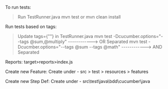 To run tests:
> Run TestRunner.java
> mvn test or mvn clean install

Run tests based on tags:
> Update tags={""} in TestRunner.java
> mvn test -Dcucumber.options="--tags @sum,@multiply"   ------------> OR Separated
> mvn test -Dcucmber.options="--tags @sum --tags @math" ------------> AND Separated

Reports: 
target>reports>index.js


Create new Feature:
Create under - src > test > resources > features

Create new Step Def:
Create under - src\test\java\bdd\cucumber\java 
